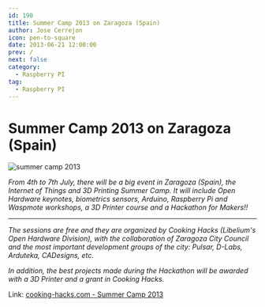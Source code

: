 ```yaml
---
id: 190
title: Summer Camp 2013 on Zaragoza (Spain)
author: Jose Cerrejon
icon: pen-to-square
date: 2013-06-21 12:00:00
prev: /
next: false
category:
  - Raspberry PI
tag:
  - Raspberry PI
---
```


# Summer Camp 2013 on Zaragoza (Spain)

![summer camp 2013](http://www.misapuntesde.com/images/summercamp.jpg)

*From 4th to 7th July, there will be a big event in Zaragoza (Spain), the Internet of Things and 3D Printing Summer Camp. It will include Open Hardware keynotes, biometrics sensors, Arduino, Raspberry Pi and Waspmote workshops, a 3D Printer course and a Hackathon for Makers!!*

- - -
*The sessions are free and they are organized by Cooking Hacks (Libelium's Open Hardware Division), with the collaboration of Zaragoza City Council and the most important development groups of the city: Pulsar, D-Labs, Arduteka, CADesigns, etc.*

*In addition, the best projects made during the Hackathon will be awarded with a 3D Printer and a grant in Cooking Hacks.*


Link: [cooking-hacks.com - Summer Camp 2013](http://www.cooking-hacks.com/index.php/internet-of-things-and-3d-printing-summer-camp-2013)